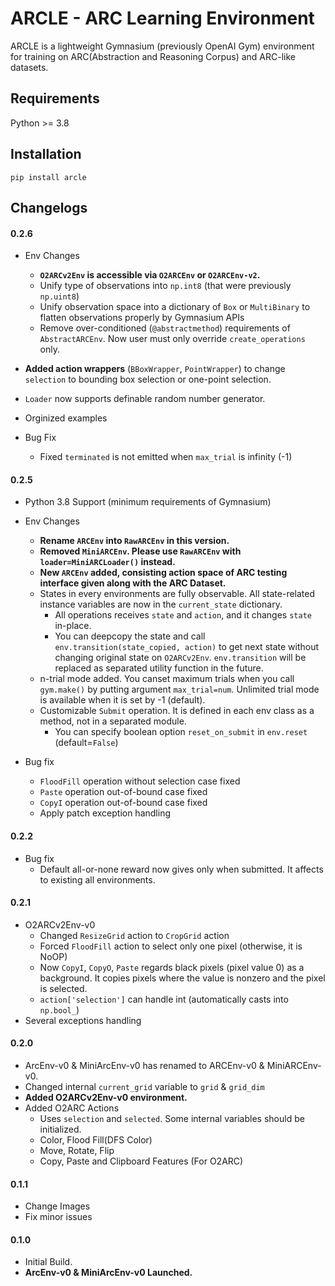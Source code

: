 # ARCLE - ARC Learning Environment

ARCLE is a lightweight Gymnasium (previously OpenAI Gym) environment for training on ARC(Abstraction and Reasoning Corpus) and ARC-like datasets.

## Requirements
Python >= 3.8

## Installation
`pip install arcle`

## Changelogs
#### 0.2.6
- Env Changes
    - **`O2ARCv2Env` is accessible via `O2ARCEnv` or `O2ARCEnv-v2`.**
    - Unify type of observations into `np.int8` (that were previously `np.uint8`)
    - Unify observation space into a dictionary of `Box` or `MultiBinary` to flatten observations properly by Gymnasium APIs
    - Remove over-conditioned (`@abstractmethod`) requirements of `AbstractARCEnv`. Now user must only override `create_operations` only.

- **Added action wrappers** (`BBoxWrapper`, `PointWrapper`) to change `selection` to bounding box selection or one-point selection.
- `Loader` now supports definable random number generator.
- Orginized examples

- Bug Fix
    - Fixed `terminated` is not emitted when `max_trial` is infinity (-1)

#### 0.2.5
- Python 3.8 Support (minimum requirements of Gymnasium)
- Env Changes
    - **Rename `ARCEnv` into `RawARCEnv` in this version.**
    - **Removed `MiniARCEnv`. Please use `RawARCEnv` with `loader=MiniARCLoader()` instead.**
    - **New `ARCEnv` added, consisting action space of ARC testing interface given along with the ARC Dataset.**
    - States in every environments are fully observable. All state-related instance variables are now in the `current_state` dictionary.
        - All operations receives `state` and `action`, and it changes `state` in-place.
        - You can deepcopy the state and call `env.transition(state_copied, action)` to get next state without changing original state on `O2ARCv2Env`. `env.transition` will be replaced as separated utility function in the future.
    - n-trial mode added. You canset maximum trials when you call `gym.make()` by putting argument `max_trial=num`. Unlimited trial mode is available when it is set by -1 (default).
    - Customizable `Submit` operation. It is defined in each env class as a method, not in a separated module.
        - You can specify boolean option `reset_on_submit` in `env.reset` (default=`False`)
    
- Bug fix
    - `FloodFill` operation without selection case fixed
    - `Paste` operation out-of-bound case fixed
    - `CopyI` operation out-of-bound case fixed
    - Apply patch exception handling

#### 0.2.2
- Bug fix
    - Default all-or-none reward now gives only when submitted. It affects to existing all environments.

#### 0.2.1
- O2ARCv2Env-v0
    - Changed `ResizeGrid` action to `CropGrid` action
    - Forced `FloodFill` action to select only one pixel (otherwise, it is NoOP)
    - Now `CopyI`, `CopyO`, `Paste` regards black pixels (pixel value 0) as a background. It copies pixels where the value is nonzero and the pixel is selected.
    - `action['selection']` can handle int (automatically casts into `np.bool_`)
- Several exceptions handling

#### 0.2.0
- ArcEnv-v0 & MiniArcEnv-v0 has renamed to ARCEnv-v0 & MiniARCEnv-v0.
- Changed internal `current_grid` variable to `grid` & `grid_dim`
- **Added O2ARCv2Env-v0 environment.**
- Added O2ARC Actions
    - Uses `selection` and `selected`. Some internal variables should be initialized.
    - Color, Flood Fill(DFS Color)
    - Move, Rotate, Flip
    - Copy, Paste and Clipboard Features (For O2ARC)

#### 0.1.1
- Change Images
- Fix minor issues

#### 0.1.0 
- Initial Build.
- **ArcEnv-v0 & MiniArcEnv-v0 Launched.**
